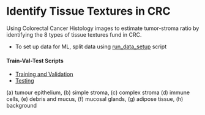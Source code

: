 # Identify Tissue Textures in CRC

Using Colorectal Cancer Histology images to estimate tumor-stroma ratio by identifying the 8 types of tissue textures fund in CRC.

- To set up data for ML, split data using [run_data_setup](./run_data_setup.py) script

#### Train-Val-Test Scripts
- [Training and Validation](./train.py)
- [Testing](./test.py)


(a) tumour epithelium,
(b) simple stroma,
(c) complex stroma
(d) immune cells,
(e) debris and mucus,
(f) mucosal glands,
(g) adipose tissue,
(h) background